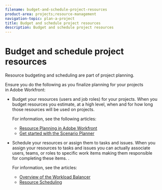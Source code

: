 ```yaml
---
filename: budget-and-schedule-project-resources
product-area: projects;resource-management
navigation-topic: plan-a-project
title: Budget and schedule project resources
description: Budget and schedule project resources
---
```


# Budget and schedule project resources

<!--
<p data-mc-conditions="QuicksilverOrClassic.Draft mode">(NOTE: this article is only valuable for searching. All the information resides in other articles.)</p>
-->

Resource budgeting and scheduling are part of project planning.

Ensure you do the following as you finalize planning for your projects in&nbsp;Adobe Workfront:

* Budget your resources (users and job roles) for your projects. When you budget resources you estimate, at a high level, when and for how long those resources will be used on projects.

  For information, see the following articles:

   * [Resource Planning in Adobe Workfront](../../../resource-mgmt/resource-planning/resource-planning-overview.md) 
   * [Get started with the Scenario Planner](../../../scenario-planner/get-started-with-scenario-planning.md)

* Schedule your resources or assign them to tasks and issues. When you assign your resources to tasks and issues you can actually associate users, teams, or roles to specific work items making them responsible for completing these items. .

  For information, see the articles:

   * [Overview of the Workload Balancer](../../../resource-mgmt/workload-balancer/overview-workload-balancer.md) 
   * [Resource Scheduling](../../../resource-mgmt/resource-scheduling/resource-scheduling-overview.md)

